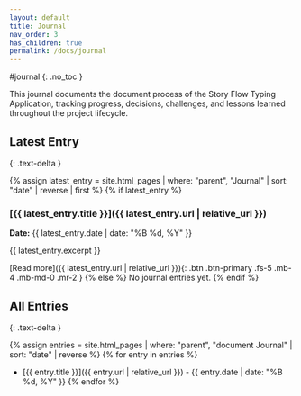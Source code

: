 ```yaml
---
layout: default
title: Journal
nav_order: 3
has_children: true
permalink: /docs/journal
---
```


#journal
{: .no_toc }

This journal documents the document process of the Story Flow Typing Application, tracking progress, decisions, challenges, and lessons learned throughout the project lifecycle.

## Latest Entry
{: .text-delta }

{% assign latest_entry = site.html_pages | where: "parent", "Journal" | sort: "date" | reverse | first %}
{% if latest_entry %}
### [{{ latest_entry.title }}]({{ latest_entry.url | relative_url }})
**Date:** {{ latest_entry.date | date: "%B %d, %Y" }}

{{ latest_entry.excerpt }}

[Read more]({{ latest_entry.url | relative_url }}){: .btn .btn-primary .fs-5 .mb-4 .mb-md-0 .mr-2 }
{% else %}
No journal entries yet.
{% endif %}

## All Entries
{: .text-delta }

{% assign entries = site.html_pages | where: "parent", "document Journal" | sort: "date" | reverse %}
{% for entry in entries %}
- [{{ entry.title }}]({{ entry.url | relative_url }}) - {{ entry.date | date: "%B %d, %Y" }}
{% endfor %}